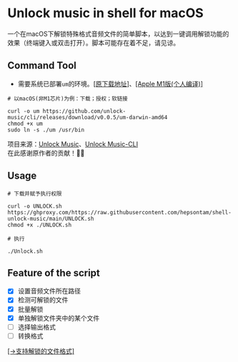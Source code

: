 # Unlock music in shell for macOS
一个在macOS下解锁特殊格式音频文件的简单脚本，以达到一键调用解锁功能的效果（终端键入或双击打开）。脚本可能存在着不足，请见谅。

## Command Tool
- 需要系统已部署`um`的环境。[[原下载地址]](https://github.com/unlock-music/cli/releases)、[[Apple M1版(个人编译)]](https://github.com/hepsontam/shell-unlock-music/raw/main/um)
```
# 以macOS(非M1芯片)为例：下载；授权；软链接

curl -o um https://github.com/unlock-music/cli/releases/download/v0.0.5/um-darwin-amd64
chmod +x um
sudo ln -s ./um /usr/bin
```

项目来源：[Unlock Music](https://github.com/unlock-music/unlock-music.git)、[Unlock Music-CLI](https://github.com/unlock-music/cli.git)
<br>在此感谢原作者的贡献！🙏🙏

## Usage
```
# 下载并赋予执行权限

curl -o UNLOCK.sh https://ghproxy.com/https://raw.githubusercontent.com/hepsontam/shell-unlock-music/main/UNLOCK.sh
chmod +x ./UNLOCK.sh

# 执行

./Unlock.sh
```

## Feature of the script
- [x] 设置音频文件所在路径
- [x] 检测可解锁的文件
- [x] 批量解锁
- [x] 单独解锁文件夹中的某个文件
- [ ] 选择输出格式
- [ ] 转换格式

[[→支持解锁的文件格式]](https://github.com/hepsontam/shell-unlock-music/raw/main/支持格式.png)
